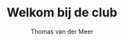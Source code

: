 ---
title: "Welkom bij de club"
author: "Thomas van der Meer"
isbn: ""
isbn13: "9789492928733"
rating: "5"
publisher: "Pluim"
pages: "160"
publishYear: "2019"
read: "2020"
goodreads_id: "49863545"
language: "nl"
---